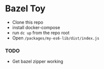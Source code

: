 # Bazel Toy

* Clone this repo
* install docker-compose
* run `dc up` from the repo root
* Open `/packages/my-es6-lib/dist/index.js`

### TODO

* Get bazel zipper working
